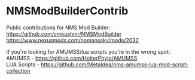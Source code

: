 # NMSModBuilderContrib

Public contributions for NMS Mod Builder:</br>
https://github.com/cmkushnir/NMSModBuilder</br>
https://www.nexusmods.com/nomanssky/mods/2032</br>

If you're looking for AMUMSS/lua scripts you're in the wrong spot:</br>
AMUMSS - https://github.com/HolterPhylo/AMUMSS</br>
LUA Scripts - https://github.com/MetaIdea/nms-amumss-lua-mod-script-collection</br>
